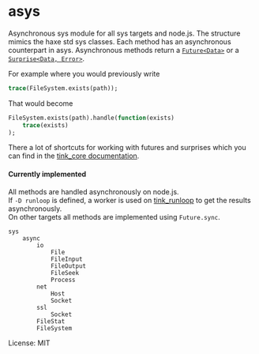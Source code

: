 # asys

Asynchronous sys module for all sys targets and node.js.
The structure mimics the haxe std sys classes. Each method has an asynchronous
counterpart in asys. Asynchronous methods return a [`Future<Data>`](https://github.com/haxetink/tink_core#future) or a [`Surprise<Data, Error>`](https://github.com/haxetink/tink_core#surprise).

For example where you would previously write
```haxe
trace(FileSystem.exists(path));
```
That would become
```haxe
FileSystem.exists(path).handle(function(exists)
	trace(exists)
);
```

There a lot of shortcuts for working with futures and surprises which you can find in the [tink_core documentation](https://github.com/haxetink/tink_core).


#### Currently implemented

All methods are handled asynchronously on node.js.  
If `-D runloop` is defined, a worker is used on [tink_runloop](https://github.com/haxetink/tink_runloop) to get the results asynchronously.  
On other targets all methods are implemented using `Future.sync`.

```
sys
	async
		io
			File
			FileInput
			FileOutput
			FileSeek
			Process
		net
			Host
			Socket
		ssl
			Socket
		FileStat
		FileSystem
```

License: MIT
